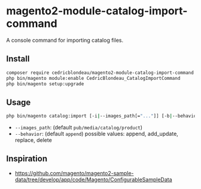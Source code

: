 # magento2-module-catalog-import-command
A console command for importing catalog files.

## Install
```bash
composer require cedricblondeau/magento2-module-catalog-import-command
php bin/magento module:enable CedricBlondeau_CatalogImportCommand
php bin/magento setup:upgrade
```

## Usage
```bash
php bin/magento catalog:import [-i|--images_path[="..."]] [-b|--behavior[="..."]] csv_file
```

- `--images_path`: (default `pub/media/catalog/product`)
- `--behavior`: (default `append`) possible values: append, add_update, replace, delete

## Inspiration
- https://github.com/magento/magento2-sample-data/tree/develop/app/code/Magento/ConfigurableSampleData
